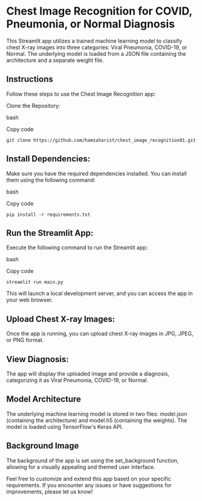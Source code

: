# Chest Image Recognition for COVID, Pneumonia, or Normal Diagnosis
This Streamlit app utilizes a trained machine learning model to classify chest X-ray images into three categories: Viral Pneumonia, COVID-19, or Normal. The underlying model is loaded from a JSON file containing the architecture and a separate weight file.

## Instructions
Follow these steps to use the Chest Image Recognition app:

Clone the Repository:

bash

Copy code

```
git clone https://github.com/hamzaharist/chest_image_recognition01.git
```

## Install Dependencies: 
Make sure you have the required dependencies installed. You can install them using the following command:

bash

Copy code

```
pip install -r requirements.txt
```

## Run the Streamlit App:

Execute the following command to run the Streamlit app:

bash

Copy code

```
streamlit run main.py
```

This will launch a local development server, and you can access the app in your web browser.

## Upload Chest X-ray Images:
Once the app is running, you can upload chest X-ray images in JPG, JPEG, or PNG format.

## View Diagnosis:
The app will display the uploaded image and provide a diagnosis, categorizing it as Viral Pneumonia, COVID-19, or Normal.

## Model Architecture
The underlying machine learning model is stored in two files: model.json (containing the architecture) and model.h5 (containing the weights). The model is loaded using TensorFlow's Keras API.

## Background Image
The background of the app is set using the set_background function, allowing for a visually appealing and themed user interface.

Feel free to customize and extend this app based on your specific requirements. If you encounter any issues or have suggestions for improvements, please let us know!

